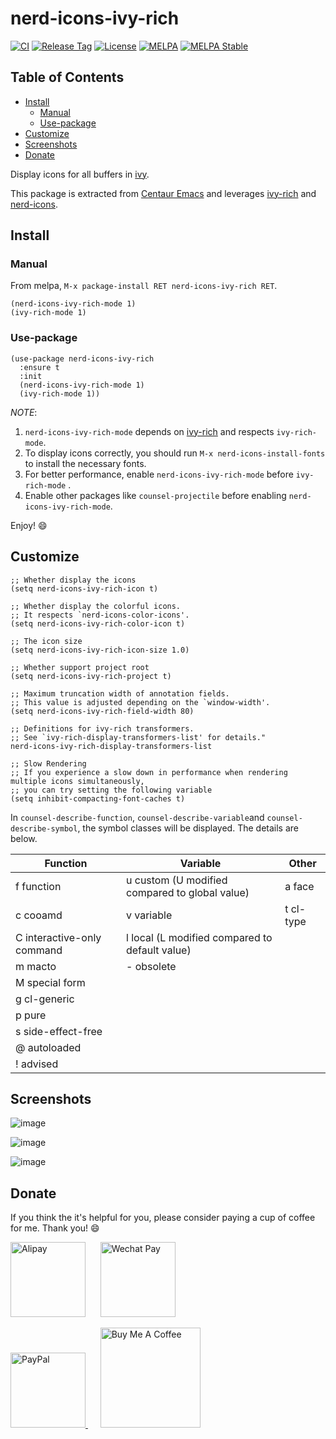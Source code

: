 # nerd-icons-ivy-rich

[![CI](https://github.com/seagle0128/nerd-icons-ivy-rich/actions/workflows/ci.yml/badge.svg)](https://github.com/seagle0128/nerd-icons-ivy-rich/actions/workflows/ci.yml)
[![Release Tag](https://img.shields.io/github/tag/seagle0128/nerd-icons-ivy-rich.svg?label=Release)](https://github.com/seagle0128/nerd-icons-ivy-rich/releases)
[![License](http://img.shields.io/:License-GPL3-blue.svg)](License)
[![MELPA](https://melpa.org/packages/nerd-icons-ivy-rich-badge.svg)](https://melpa.org/#/nerd-icons-ivy-rich)
[![MELPA Stable](https://stable.melpa.org/packages/nerd-icons-ivy-rich-badge.svg)](https://stable.melpa.org/#/nerd-icons-ivy-rich)

<!-- markdown-toc start - Don't edit this section. Run M-x markdown-toc-refresh-toc -->

## Table of Contents

- [Install](#install)
  - [Manual](#manual)
  - [Use-package](#use-package)
- [Customize](#customize)
- [Screenshots](#screenshots)
- [Donate](#donate)

<!-- markdown-toc end -->

Display icons for all buffers in [ivy](https://github.com/abo-abo/swiper).

This package is extracted from [Centaur
Emacs](https://github.com/seagle0128/.emacs.d) and leverages
[ivy-rich](https://github.com/Yevgnen/ivy-rich) and
[nerd-icons](https://github.com/rainstormstudio/nerd-icons.el).

## Install

### Manual

From melpa, `M-x package-install RET nerd-icons-ivy-rich RET`.

```emacs-lisp
(nerd-icons-ivy-rich-mode 1)
(ivy-rich-mode 1)
```

### Use-package

```emacs-lisp
(use-package nerd-icons-ivy-rich
  :ensure t
  :init
  (nerd-icons-ivy-rich-mode 1)
  (ivy-rich-mode 1))
```

_NOTE_:

1. `nerd-icons-ivy-rich-mode` depends on
   [ivy-rich](https://github.com/Yevgnen/ivy-rich) and respects `ivy-rich-mode`.
1. To display icons correctly, you should run `M-x nerd-icons-install-fonts`
   to install the necessary fonts.
1. For better performance, enable `nerd-icons-ivy-rich-mode` before `ivy-rich-mode` .
1. Enable other packages like `counsel-projectile` before enabling `nerd-icons-ivy-rich-mode`.

Enjoy! :smile:

## Customize

```emacs-lisp
;; Whether display the icons
(setq nerd-icons-ivy-rich-icon t)

;; Whether display the colorful icons.
;; It respects `nerd-icons-color-icons'.
(setq nerd-icons-ivy-rich-color-icon t)

;; The icon size
(setq nerd-icons-ivy-rich-icon-size 1.0)

;; Whether support project root
(setq nerd-icons-ivy-rich-project t)

;; Maximum truncation width of annotation fields.
;; This value is adjusted depending on the `window-width'.
(setq nerd-icons-ivy-rich-field-width 80)

;; Definitions for ivy-rich transformers.
;; See `ivy-rich-display-transformers-list' for details."
nerd-icons-ivy-rich-display-transformers-list

;; Slow Rendering
;; If you experience a slow down in performance when rendering multiple icons simultaneously,
;; you can try setting the following variable
(setq inhibit-compacting-font-caches t)
```

In `counsel-describe-function`, `counsel-describe-variable`and `counsel-describe-symbol`, the symbol
classes will be displayed. The details are below.

| Function                   | Variable                                       | Other     |
| -------------------------- | ---------------------------------------------- | --------- |
| f function                 | u custom (U modified compared to global value) | a face    |
| c cooamd                   | v variable                                     | t cl-type |
| C interactive-only command | l local (L modified compared to default value) |           |
| m macto                    | - obsolete                                     |           |
| M special form             |                                                |           |
| g cl-generic               |                                                |           |
| p pure                     |                                                |           |
| s side-effect-free         |                                                |           |
| @ autoloaded               |                                                |           |
| ! advised                  |                                                |           |

## Screenshots

![image](https://user-images.githubusercontent.com/140797/232552947-32feac2a-5eaf-47bf-bf48-3a5ffca9bfc0.png)

![image](https://user-images.githubusercontent.com/140797/232553638-de27aeec-3c4a-421e-a6c1-888cf2d83fa3.png)

![image](https://user-images.githubusercontent.com/140797/232553261-33226017-a487-464e-ba73-227e2bd60159.png)

## Donate

If you think the it's helpful for you, please consider paying a cup of coffee
for me. Thank you! :smile:

<img
src="https://user-images.githubusercontent.com/140797/65818854-44204900-e248-11e9-9cc5-3e6339587cd8.png"
alt="Alipay" width="120"/>
&nbsp;&nbsp;&nbsp;&nbsp;
<img
src="https://user-images.githubusercontent.com/140797/65818844-366ac380-e248-11e9-931c-4bd872d0566b.png"
alt="Wechat Pay" width="120"/>

<a href="https://paypal.me/seagle0128" target="_blank">
<img
src="https://www.paypalobjects.com/digitalassets/c/website/marketing/apac/C2/logos-buttons/optimize/44_Grey_PayPal_Pill_Button.png"
alt="PayPal" width="120" />
</a>
&nbsp;&nbsp;&nbsp;&nbsp;
<a href="https://www.buymeacoffee.com/s9giES1" target="_blank">
<img src="https://cdn.buymeacoffee.com/buttons/default-orange.png" alt="Buy Me A Coffee"
width="160"/>
</a>
